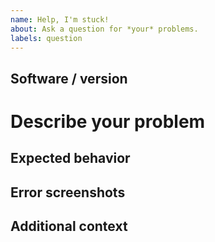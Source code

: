 ```yaml
---
name: Help, I'm stuck!
about: Ask a question for *your* problems.
labels: question
---
```


## Software / version
<!-- EX: Paper / 1.19.2 -->


# Describe your problem
<!-- A clear and concise description of what your problem is. -->


## Expected behavior
<!-- A clear and concise description of what you expected to happen. -->


## Error screenshots
<!-- If applicable, add error screenshots from your Repl project console. -->


## Additional context
<!-- Add any other context about your problem here. -->